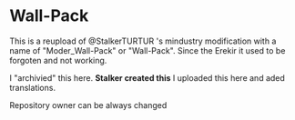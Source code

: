 # Wall-Pack

This is a reupload of @StalkerTURTUR 's mindustry modification with a name of "Moder_Wall-Pack" or "Wall-Pack".
Since the Erekir it used to be forgoten and not working.

I "archivied" this here.
**Stalker created this**
I uploaded this here and aded translations.

Repository owner can be always changed
